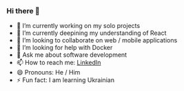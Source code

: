 ### Hi there 👋



- 🔭 I’m currently working on my solo projects
- 🌱 I’m currently deepining my understanding of React
- 👯 I’m looking to collaborate on web / mobile applications
- 🤔 I’m looking for help with Docker
- 💬 Ask me about software development
- 📫 How to reach me: [LinkedIn](https://www.linkedin.com/in/eric-gartner-731907a0/)
- 😄 Pronouns: He / Him
- ⚡ Fun fact: I am learning Ukrainian 

